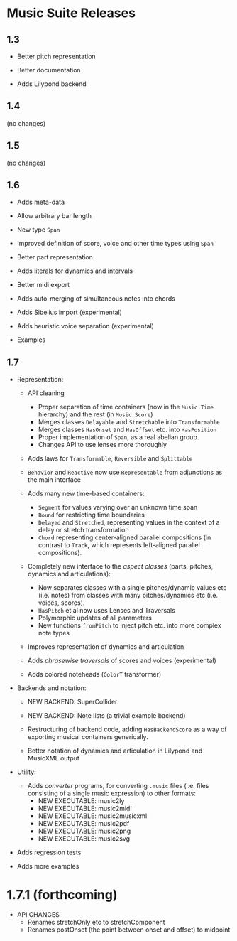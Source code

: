 
# Music Suite Releases

## 1.3

* Better pitch representation

* Better documentation

* Adds Lilypond backend

## 1.4

(no changes)

## 1.5

(no changes)

## 1.6

* Adds meta-data

* Allow arbitrary bar length

* New type `Span`

* Improved definition of score, voice and other time types using `Span`

* Better part representation

* Adds literals for dynamics and intervals

* Better midi export

* Adds auto-merging of simultaneous notes into chords

* Adds Sibelius import (experimental)

* Adds heuristic voice separation (experimental)

* Examples

## 1.7

- Representation: 

    - API cleaning
        - Proper separation of time containers (now in the `Music.Time` hierarchy) and the rest (in `Music.Score`)
        - Merges classes `Delayable` and `Stretchable` into `Transformable`
        - Merges classes `HasOnset` and `HasOffset` etc. into `HasPosition`
        - Proper implementation of `Span`, as a real abelian group.
        - Changes API to use lenses more thoroughly

    - Adds laws for `Transformable`, `Reversible` and `Splittable`

    - `Behavior` and `Reactive` now use `Representable` from adjunctions as the main interface

    - Adds many new time-based containers: 
        - `Segment` for values varying over an unknown time span
        - `Bound` for restricting time boundaries
        - `Delayed` and `Stretched`, representing values in the context of a delay or stretch transformation
        - `Chord` representing center-aligned parallel compositions (in contrast to `Track`, which represents
           left-aligned parallel compositions).

    - Completely new interface to the *aspect classes* (parts, pitches, dynamics and articulations):
        - Now separates classes with a single pitches/dynamic values etc (i.e. notes) from classes with
          many pitches/dynamics etc (i.e. voices, scores).
        - `HasPitch` et al now uses Lenses and Traversals
        - Polymorphic updates of all parameters
        - New functions `fromPitch` to inject pitch etc. into more complex note types

    - Improves representation of dynamics and articulation
    
    - Adds *phrasewise traversals* of scores and voices (experimental)

    - Adds colored noteheads (`ColorT` transformer)

- Backends and notation:

    - NEW BACKEND: SuperCollider

    - NEW BACKEND: Note lists (a trivial example backend)

    - Restructuring of backend code, adding `HasBackendScore` as a way of exporting musical containers generically.

    - Better notation of dynamics and articulation in Lilypond and MusicXML output

- Utility:
    
    - Adds *converter* programs, for converting `.music` files (i.e. files consisting of a single music expression) to other formats:
        - NEW EXECUTABLE: music2ly
        - NEW EXECUTABLE: music2midi
        - NEW EXECUTABLE: music2musicxml
        - NEW EXECUTABLE: music2pdf
        - NEW EXECUTABLE: music2png
        - NEW EXECUTABLE: music2svg

- Adds regression tests

- Adds more examples

# 1.7.1 (forthcoming)

- API CHANGES
  - Renames stretchOnly etc to stretchComponent
  - Renames postOnset (the point between onset and offset) to midpoint



